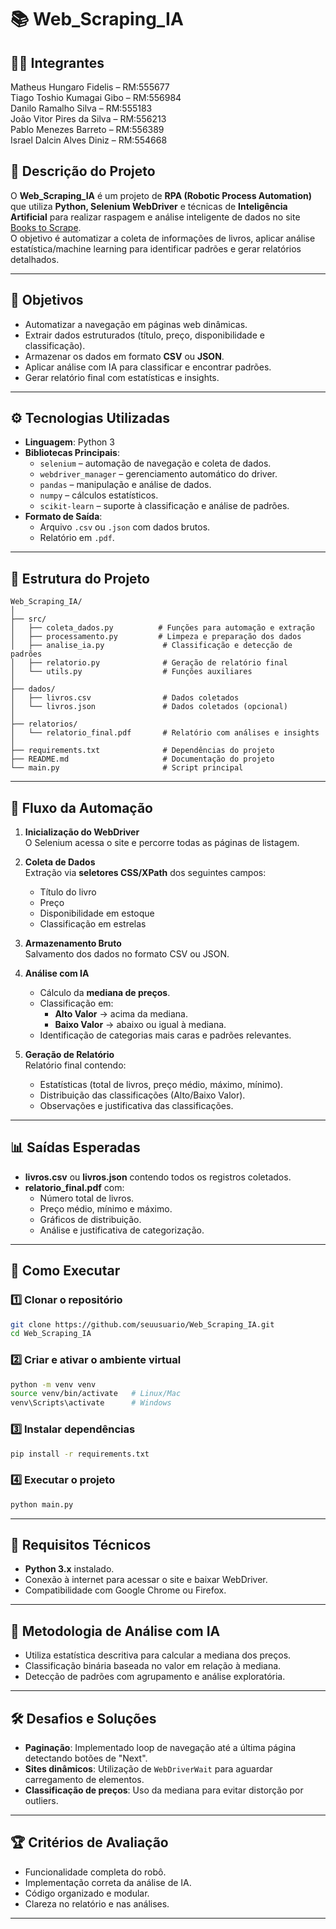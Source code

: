 
# 📚 Web_Scraping_IA

## 👨‍🏫 Integrantes 
Matheus Hungaro Fidelis – RM:555677  
Tiago Toshio Kumagai Gibo – RM:556984  
Danilo Ramalho Silva – RM:555183  
João Vitor Pires da Silva – RM:556213  
Pablo Menezes Barreto – RM:556389  
Israel Dalcin Alves Diniz – RM:554668  

## 📝 Descrição do Projeto
O **Web_Scraping_IA** é um projeto de **RPA (Robotic Process Automation)** que utiliza **Python, Selenium WebDriver** e técnicas de **Inteligência Artificial** para realizar raspagem e análise inteligente de dados no site [Books to Scrape](https://books.toscrape.com).  
O objetivo é automatizar a coleta de informações de livros, aplicar análise estatística/machine learning para identificar padrões e gerar relatórios detalhados.

---

## 🎯 Objetivos
- Automatizar a navegação em páginas web dinâmicas.
- Extrair dados estruturados (título, preço, disponibilidade e classificação).
- Armazenar os dados em formato **CSV** ou **JSON**.
- Aplicar análise com IA para classificar e encontrar padrões.
- Gerar relatório final com estatísticas e insights.

---

## ⚙️ Tecnologias Utilizadas
- **Linguagem**: Python 3
- **Bibliotecas Principais**:
  - `selenium` – automação de navegação e coleta de dados.
  - `webdriver_manager` – gerenciamento automático do driver.
  - `pandas` – manipulação e análise de dados.
  - `numpy` – cálculos estatísticos.
  - `scikit-learn` – suporte à classificação e análise de padrões.
- **Formato de Saída**:
  - Arquivo `.csv` ou `.json` com dados brutos.
  - Relatório em `.pdf`.

---

## 📂 Estrutura do Projeto
```
Web_Scraping_IA/
│
├── src/
│   ├── coleta_dados.py          # Funções para automação e extração
│   ├── processamento.py         # Limpeza e preparação dos dados
│   ├── analise_ia.py             # Classificação e detecção de padrões
│   ├── relatorio.py              # Geração de relatório final
│   └── utils.py                  # Funções auxiliares
│
├── dados/
│   ├── livros.csv                # Dados coletados
│   └── livros.json               # Dados coletados (opcional)
│
├── relatorios/
│   └── relatorio_final.pdf       # Relatório com análises e insights
│
├── requirements.txt              # Dependências do projeto
├── README.md                     # Documentação do projeto
└── main.py                       # Script principal
```

---

## 🔄 Fluxo da Automação
1. **Inicialização do WebDriver**  
   O Selenium acessa o site e percorre todas as páginas de listagem.
   
2. **Coleta de Dados**  
   Extração via **seletores CSS/XPath** dos seguintes campos:
   - Título do livro
   - Preço
   - Disponibilidade em estoque
   - Classificação em estrelas

3. **Armazenamento Bruto**  
   Salvamento dos dados no formato CSV ou JSON.

4. **Análise com IA**  
   - Cálculo da **mediana de preços**.
   - Classificação em:
     - **Alto Valor** → acima da mediana.
     - **Baixo Valor** → abaixo ou igual à mediana.
   - Identificação de categorias mais caras e padrões relevantes.

5. **Geração de Relatório**  
   Relatório final contendo:
   - Estatísticas (total de livros, preço médio, máximo, mínimo).
   - Distribuição das classificações (Alto/Baixo Valor).
   - Observações e justificativa das classificações.

---

## 📊 Saídas Esperadas
- **livros.csv** ou **livros.json** contendo todos os registros coletados.
- **relatorio_final.pdf** com:
  - Número total de livros.
  - Preço médio, mínimo e máximo.
  - Gráficos de distribuição.
  - Análise e justificativa de categorização.

---

## 🚀 Como Executar
### 1️⃣ Clonar o repositório
```bash
git clone https://github.com/seuusuario/Web_Scraping_IA.git
cd Web_Scraping_IA
```

### 2️⃣ Criar e ativar o ambiente virtual
```bash
python -m venv venv
source venv/bin/activate   # Linux/Mac
venv\Scripts\activate      # Windows
```

### 3️⃣ Instalar dependências
```bash
pip install -r requirements.txt
```

### 4️⃣ Executar o projeto
```bash
python main.py
```

---

## 📌 Requisitos Técnicos
- **Python 3.x** instalado.
- Conexão à internet para acessar o site e baixar WebDriver.
- Compatibilidade com Google Chrome ou Firefox.

---

## 🧠 Metodologia de Análise com IA
- Utiliza estatística descritiva para calcular a mediana dos preços.
- Classificação binária baseada no valor em relação à mediana.
- Detecção de padrões com agrupamento e análise exploratória.

---

## 🛠 Desafios e Soluções
- **Paginação**: Implementado loop de navegação até a última página detectando botões de "Next".
- **Sites dinâmicos**: Utilização de `WebDriverWait` para aguardar carregamento de elementos.
- **Classificação de preços**: Uso da mediana para evitar distorção por outliers.

---

## 🏆 Critérios de Avaliação
- Funcionalidade completa do robô.
- Implementação correta da análise de IA.
- Código organizado e modular.
- Clareza no relatório e nas análises.

---
